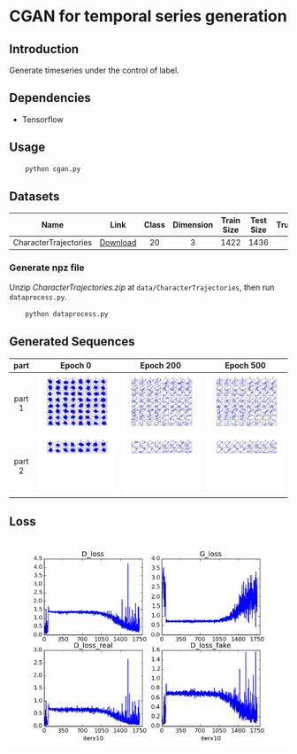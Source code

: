 # CGAN for temporal series generation

## Introduction

Generate timeseries under the control of label.

## Dependencies

- Tensorflow 

## Usage

```python
    python cgan.py
```

## Datasets

Name | Link | Class | Dimension | Train Size | Test Size | Truncated
:---: | :---: | :---: | :---: | :---: | :---: | :---:
CharacterTrajectories | [Download](http://timeseriesclassification.com/description.php?Dataset=CharacterTrajectories) | 20 | 3 | 1422 | 1436 | 182

### Generate npz file

Unzip *CharacterTrajectories.zip* at  `data/CharacterTrajectories`, then run `dataprocess.py`.

```python
    python dataprocess.py
```

## Generated Sequences

part | Epoch 0 | Epoch 200 | Epoch 500 |
| :---: | :---: | :---: | :---: |
part 1 | <img src='save/CGAN/figs/epoch0_part1.png'> | <img src='save/CGAN/figs/epoch200_part1.png'> | <img src='save/CGAN/figs/epoch500_part1.png'> |
part 2 | <img src='save/CGAN/figs/epoch0_part2.png'> | <img src='save/CGAN/figs/epoch200_part2.png'> | <img src='save/CGAN/figs/epoch500_part2.png'> |

## Loss

<img src='save/CGAN/figs/loss.png'>

